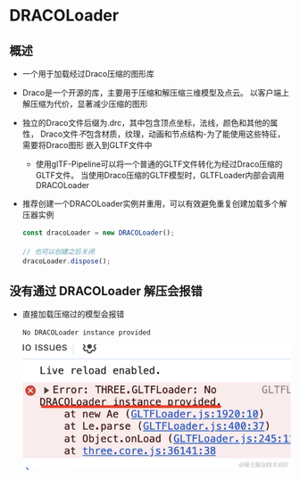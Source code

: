 # DRACOLoader

## 概述

+ 一个用于加载经过Draco压缩的图形库

+ Draco是一个开源的库，主要用于压缩和解压缩三维模型及点云。 以客户端上解压缩为代价，显著减少压缩的图形

+ 独立的Draco文件后缀为.drc，其中包含顶点坐标，法线，颜色和其他的属性， Draco文件*不*包含材质，纹理，动画和节点结构-为了能使用这些特征，需要将Draco图形 嵌入到GLTF文件中

  + 使用glTF-Pipeline可以将一个普通的GLTF文件转化为经过Draco压缩的GLTF文件。 当使用Draco压缩的GLTF模型时，GLTFLoader内部会调用DRACOLoader

+ 推荐创建一个DRACOLoader实例并重用，可以有效避免重复创建加载多个解压器实例

  ```js
  const dracoLoader = new DRACOLoader();

  // 也可以创建之后关闭
  dracoLoader.dispose();
  ```

## 没有通过 DRACOLoader 解压会报错

+ 直接加载压缩过的模型会报错

  `No DRACOLoader instance provided`

  ![alt text](images/直接加载压缩过的模型会报错.png)
